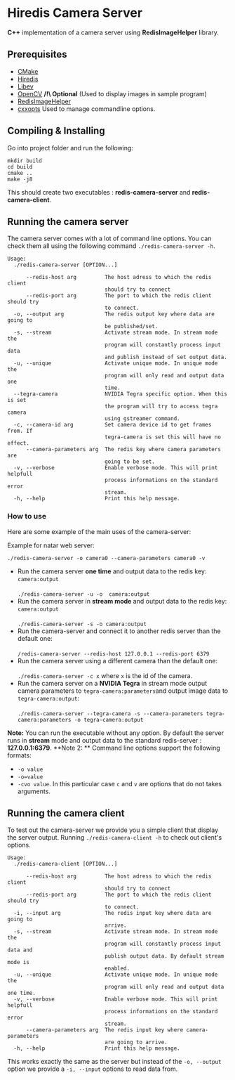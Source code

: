 # Hiredis Camera Server

**C++** implementation of a camera server using **RedisImageHelper** library.
## Prerequisites

- [CMake](https://cmake.org)
- [Hiredis](https://github.com/redis/hiredis)
- [Libev](https://)
- [OpenCV](https://opencv.com) **/!\ Optional** (Used to display images in sample program)
- [RedisImageHelper](https://forge.pole-aquinetic.net/nectar-platform/redis-image-helper)
- [cxxopts](https://github.com/jarro2783/cxxopts) Used to manage commandline options.

## Compiling & Installing
Go into project folder and run the following:
```
mkdir build
cd build
cmake ..
make -j8
```
This should create two executables : **redis-camera-server** and **redis-camera-client**.

## Running the camera server
The camera server comes with a lot of command line options. You can check them all using the following command `./redis-camera-server -h`.
```
Usage:
  ./redis-camera-server [OPTION...]

      --redis-host arg         The host adress to which the redis client
                               should try to connect
      --redis-port arg         The port to which the redis client should try
                               to connect.
  -o, --output arg             The redis output key where data are going to
                               be published/set.
  -s, --stream                 Activate stream mode. In stream mode the
                               program will constantly process input data
                               and publish instead of set output data.
  -u, --unique                 Activate unique mode. In unique mode the
                               program will only read and output data one
                               time.
  --tegra-camera               NVIDIA Tegra specific option. When this is set
                               the program will try to access tegra camera
                               using gstreamer command.
  -c, --camera-id arg          Set camera device id to get frames from. If
                               tegra-camera is set this will have no effect.
      --camera-parameters arg  The redis key where camera parameters are
                               going to be set.
  -v, --verbose                Enable verbose mode. This will print helpfull
                               process informations on the standard error
                               stream.
  -h, --help                   Print this help message.
```
### How to use
Here are some example of the main uses of the camera-server:


Example for natar web server:
```
./redis-camera-server -o camera0 --camera-parameters camera0 -v
```

- Run the camera server **one time** and output data to the redis key: `camera:output`<br></br>
`./redis-camera-server -u -o  camera:output`
- Run the camera server in **stream mode** and output data to the redis key: `camera:output`<br></br>
`./redis-camera-server -s -o camera:output`
- Run the camera-server and connect it to another redis server than the default one: <br></br>
`/redis-camera-server --redis-host 127.0.0.1 --redis-port 6379`
- Run the camera server using a different camera than the default one: <br></br>
`./redis-camera-server -c x` where `x` is the id of the camera.
- Run the camera server on a **NVIDIA Tegra** in stream mode output camera parameters to `tegra-camera:parameters`and output image data to `tegra-camera:output`: <br></br>
`./redis-camera-server --tegra-camera -s --camera-parameters tegra-camera:parameters -o tegra-camera:output`

**Note:** You can run the executable without any option. By default the server runs in **stream** mode and output data to the standard redis-server : **127.0.0.1:6379**.
**Note 2: ** Command line options support the following formats:
- `-o value`
- `-o=value`
- `-cvo value`. In this particular case `c` and `v` are options that do not takes arguments.

## Running the camera client
To test out the camera-server we provide you a simple client that display the server output.
Running `./redis-camera-client -h` to check out client's options.


```
Usage:
  ./redis-camera-client [OPTION...]

      --redis-host arg         The host adress to which the redis client
                               should try to connect
      --redis-port arg         The port to which the redis client should try
                               to connect.
  -i, --input arg              The redis input key where data are going to
                               arrive.
  -s, --stream                 Activate stream mode. In stream mode the
                               program will constantly process input data and
                               publish output data. By default stream mode is
                               enabled.
  -u, --unique                 Activate unique mode. In unique mode the
                               program will only read and output data one time.
  -v, --verbose                Enable verbose mode. This will print helpfull
                               process informations on the standard error
                               stream.
      --camera-parameters arg  The redis input key where camera-parameters
                               are going to arrive.
  -h, --help                   Print this help message.
```

This works exactly the same as the server but instead of the `-o, --output` option we provide a `-i, --input` options to read data from.
